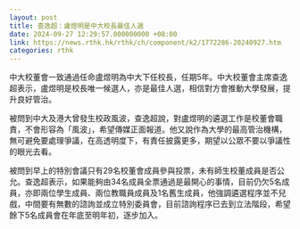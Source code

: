 ```yaml
---
layout: post
title: 查逸超：盧煜明是中大校長最佳人選
date: 2024-09-27 12:29:57.000000000 +08:00
link: https://news.rthk.hk/rthk/ch/component/k2/1772286-20240927.htm
categories: rthk
---
```


中大校董會一致通過任命盧煜明為中大下任校長，任期5年。中大校董會主席查逸超表示，盧煜明是校長唯一候選人，亦是最佳人選，相信對方會推動大學發展，提升良好管治。

被問到中大及港大曾發生校政風波，查逸超說，對盧煜明的遴選工作是校董會職責，不會形容為「風波」，希望傳媒正面報道。他又說作為大學的最高管治機構，無可避免要處理爭議，在高透明度下，有責任披露更多，期望以公眾不要以爭議性的眼光去看。

被問到早上的特別會議只有29名校董會成員參與投票，未有師生校董成員是否公允。查逸超表示，如果能夠由34名成員全票通過是最開心的事情，目前仍欠5名成員，亦即兩位學生成員、兩位教職員成員及1名舊生成員，他強調遴選程序並不兒戲，中間要有無數的諮詢並成立特別委員會，目前諮詢程序已去到立法階段，希望餘下5名成員會在年底至明年初，逐步加入。
